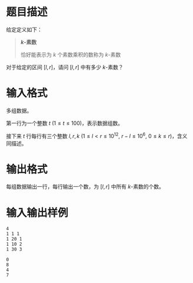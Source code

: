 # 题目描述

给定定义如下：

> **$k$-素数**
>
> 恰好能表示为 $k$ 个素数乘积的数称为 $k$-素数

对于给定的区间 $[l,r]$，请问 $[l,r]$ 中有多少 $k$-素数？

# 输入格式

多组数据。

第一行为一个整数 $t~(1 \leq t \leq 100)$，表示数据组数。

接下来 $t$ 行每行有三个整数 $l,r,k~(1 \leq l<r \leq {10}^{12},~r-l\leq {10}^6,~0 \leq k \leq r)$，含义同描述。

# 输出格式

每组数据输出一行，每行输出一个数，为 $[l,r]$ 中所有 $k$-素数的个数。

# 输入输出样例

```input1
4
1 1 1
1 20 1
1 10 2
1 30 3
```

```output1
0
8
4
7
```
